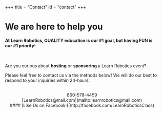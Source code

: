 +++
title = "Contact"
id = "contact"
+++

# We are here to help you

#### **At Learn Robotics, QUALITY education is our #1 goal, but having FUN is our #1 priority!** 

<br>

Are you curious about **hosting** or **sponsoring** a Learn Robotics event? 

Please feel free to contact us via the methods below! We will do our best to respond to your inquiries within 24-hours.

<br>
<center>
<i class="fa fa-phone fa-2x" aria-hidden="true" ></i>    860-578-4459 <br>
<i class="fa fa-envelope fa-2x" aria-hidden="true" ></i>   [LearnRobotics@mail.com](mailto:learnrobotics@mail.com)
<br>
#### [Like Us on Facebook!](http://facebook.com/LearnRoboticsClass)
<br></center>



